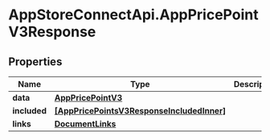 # AppStoreConnectApi.AppPricePointV3Response

## Properties

Name | Type | Description | Notes
------------ | ------------- | ------------- | -------------
**data** | [**AppPricePointV3**](AppPricePointV3.md) |  | 
**included** | [**[AppPricePointsV3ResponseIncludedInner]**](AppPricePointsV3ResponseIncludedInner.md) |  | [optional] 
**links** | [**DocumentLinks**](DocumentLinks.md) |  | 


